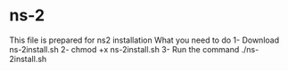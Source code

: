 # ns-2
This file is prepared for ns2 installation
What you need to do
1- Download ns-2install.sh
2- chmod +x ns-2install.sh
3- Run the command ./ns-2install.sh
